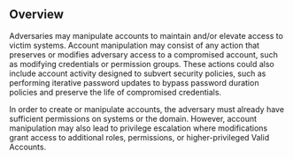 ## Overview

Adversaries may manipulate accounts to maintain and/or elevate access to victim systems. Account manipulation may consist of any action that preserves or modifies adversary access to a compromised account, such as modifying credentials or permission groups. These actions could also include account activity designed to subvert security policies, such as performing iterative password updates to bypass password duration policies and preserve the life of compromised credentials.

In order to create or manipulate accounts, the adversary must already have sufficient permissions on systems or the domain. However, account manipulation may also lead to privilege escalation where modifications grant access to additional roles, permissions, or higher-privileged Valid Accounts.